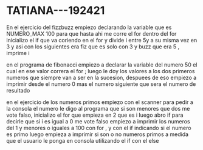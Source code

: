 # TATIANA---192421
En el ejercicio del fizzbuzz empiezo declarando la variable que es NUMERO_MAX 100 para que hasta ahi me corre el for dentro del for inicializo el if que va coriendo en el for y divide  i entre 5y a su misma vez en 3 y asi con los siguientes era fiz que es solo con 3 y buzz que era 5 , imprime i

en el programa de fibonacci empiezo a declarar la variable del numero 50 el cual en ese valor correra el for ; luego le doy los valores a los dos primeros numeros que siempre van a ser en la sucesion, despuees de eso empiezo a imprimir desde el numero 0 mas el numero siguiente que sera el numero de resultado

en el ejercicio de los numeros primos empiezo con el scanner para pedir a la consola el numero le digo al programa que si son menores que dos me vote falso, inicializo el for que empieza en 2 que es i luego abro if para decirle que si i es igual a 0 me vote falso empiezo a imprimir los numeros del 1 y menores o iguales a 100 con for , y con el if indicando si el numero es primo luego empieza a imprimir si son o no numeros primos a medida que el usuario le ponga en consola utilizando el if con el else 

